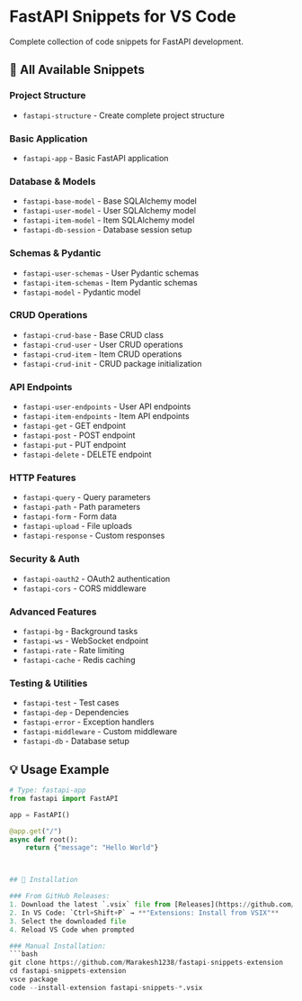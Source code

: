 # FastAPI Snippets for VS Code

Complete collection of code snippets for FastAPI development.

## 🚀 All Available Snippets

### Project Structure
- `fastapi-structure` - Create complete project structure

### Basic Application  
- `fastapi-app` - Basic FastAPI application

### Database & Models
- `fastapi-base-model` - Base SQLAlchemy model
- `fastapi-user-model` - User SQLAlchemy model
- `fastapi-item-model` - Item SQLAlchemy model
- `fastapi-db-session` - Database session setup

### Schemas & Pydantic
- `fastapi-user-schemas` - User Pydantic schemas
- `fastapi-item-schemas` - Item Pydantic schemas
- `fastapi-model` - Pydantic model

### CRUD Operations
- `fastapi-crud-base` - Base CRUD class
- `fastapi-crud-user` - User CRUD operations  
- `fastapi-crud-item` - Item CRUD operations
- `fastapi-crud-init` - CRUD package initialization

### API Endpoints
- `fastapi-user-endpoints` - User API endpoints
- `fastapi-item-endpoints` - Item API endpoints
- `fastapi-get` - GET endpoint
- `fastapi-post` - POST endpoint
- `fastapi-put` - PUT endpoint
- `fastapi-delete` - DELETE endpoint

### HTTP Features
- `fastapi-query` - Query parameters
- `fastapi-path` - Path parameters  
- `fastapi-form` - Form data
- `fastapi-upload` - File uploads
- `fastapi-response` - Custom responses

### Security & Auth
- `fastapi-oauth2` - OAuth2 authentication
- `fastapi-cors` - CORS middleware

### Advanced Features
- `fastapi-bg` - Background tasks
- `fastapi-ws` - WebSocket endpoint
- `fastapi-rate` - Rate limiting
- `fastapi-cache` - Redis caching

### Testing & Utilities
- `fastapi-test` - Test cases
- `fastapi-dep` - Dependencies
- `fastapi-error` - Exception handlers
- `fastapi-middleware` - Custom middleware
- `fastapi-db` - Database setup

## 💡 Usage Example

```python
# Type: fastapi-app
from fastapi import FastAPI

app = FastAPI()

@app.get("/")
async def root():
    return {"message": "Hello World"}



## 🚀 Installation

### From GitHub Releases:
1. Download the latest `.vsix` file from [Releases](https://github.com/Marakesh1238/fastapi-snippets-extension/releases)
2. In VS Code: `Ctrl+Shift+P` → **"Extensions: Install from VSIX"**
3. Select the downloaded file
4. Reload VS Code when prompted

### Manual Installation:
```bash
git clone https://github.com/Marakesh1238/fastapi-snippets-extension
cd fastapi-snippets-extension
vsce package
code --install-extension fastapi-snippets-*.vsix
```
